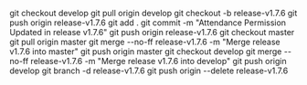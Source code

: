 git checkout develop
git pull origin develop
git checkout -b release-v1.7.6
git push origin release-v1.7.6
git add .
git commit -m "Attendance Permission Updated in release v1.7.6"
git push origin release-v1.7.6
git checkout master
git pull origin master
git merge --no-ff release-v1.7.6 -m "Merge release v1.7.6 into master"
git push origin master
git checkout develop
git merge --no-ff release-v1.7.6 -m "Merge release v1.7.6 into develop"
git push origin develop
git branch -d release-v1.7.6
git push origin --delete release-v1.7.6
